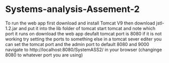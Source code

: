 # Systems-analysis-Assement-2
To run the web app first download and install Tomcat V9
then download jstl-1.2.jar and put it into the lib folder of tomcat
start tomcat and note which port it runs on
download the web app
deufalt tomcat port is 8080
if it is not working try setting the ports to something else
in a tomcat sever editer you can set the tomcat port and the admin port to default 8080 and 9000
navigate to http://localhost:8080/SystemASS2/ in your browser (changinge 8080 to whatever port you are using)
